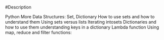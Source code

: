 #Description

Python More Data Structures: Set, Dictionary
How to use sets and how to understand them
Using sets versus lists
Iterating intosets
Dictionaries and how to use them
understanding keys in a dictionary
Lambda function
Using map, reduce and filter functions:
